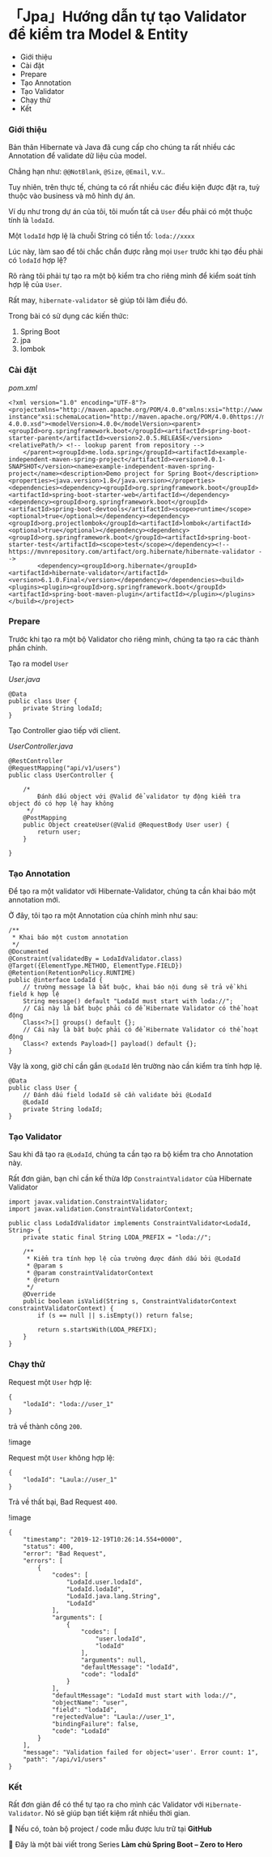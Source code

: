 「Jpa」Hướng dẫn tự tạo Validator để kiểm tra Model & Entity
============================================================================

- Giới thiệu
- Cài đặt
- Prepare
- Tạo Annotation
- Tạo Validator
- Chạy thử
- Kết

### **Giới thiệu**

Bản thân Hibernate và Java đã cung cấp cho chúng ta rất nhiều các Annotation để validate dữ liệu của model.

Chẳng hạn như: `@@NotBlank`, `@Size`, `@Email`, v.v..

Tuy nhiên, trên thực tế, chúng ta có rất nhiều các điều kiện được đặt ra, tuỳ thuộc vào business và mô hình dự án.

Ví dụ như trong dự án của tôi, tôi muốn tất cả `User` đều phải có một thuộc tính là `lodaId`.

Một `lodaId` hợp lệ là chuỗi String có tiền tố: `loda://xxxx`

Lúc này, làm sao để tôi chắc chắn được rằng mọi `User` trước khi tạo đều phải có `lodaId` hợp lệ?

Rõ ràng tôi phải tự tạo ra một bộ kiểm tra cho riêng mình để kiểm soát tính hợp lệ của `User`.

Rất may, `hibernate-validator` sẽ giúp tôi làm điều đó.

Trong bài có sử dụng các kiến thức:

1. Spring Boot
2. jpa
3. lombok

### **Cài đặt**

_pom.xml_

```
<?xml version="1.0" encoding="UTF-8"?>
<projectxmlns="http://maven.apache.org/POM/4.0.0"xmlns:xsi="http://www.w3.org/2001/XMLSchema-instance"xsi:schemaLocation="http://maven.apache.org/POM/4.0.0https://maven.apache.org/xsd/maven-4.0.0.xsd"><modelVersion>4.0.0</modelVersion><parent><groupId>org.springframework.boot</groupId><artifactId>spring-boot-starter-parent</artifactId><version>2.0.5.RELEASE</version><relativePath/> <!-- lookup parent from repository -->
	</parent><groupId>me.loda.spring</groupId><artifactId>example-independent-maven-spring-project</artifactId><version>0.0.1-SNAPSHOT</version><name>example-independent-maven-spring-project</name><description>Demo project for Spring Boot</description><properties><java.version>1.8</java.version></properties><dependencies><dependency><groupId>org.springframework.boot</groupId><artifactId>spring-boot-starter-web</artifactId></dependency><dependency><groupId>org.springframework.boot</groupId><artifactId>spring-boot-devtools</artifactId><scope>runtime</scope><optional>true</optional></dependency><dependency><groupId>org.projectlombok</groupId><artifactId>lombok</artifactId><optional>true</optional></dependency><dependency><groupId>org.springframework.boot</groupId><artifactId>spring-boot-starter-test</artifactId><scope>test</scope></dependency><!--https://mvnrepository.com/artifact/org.hibernate/hibernate-validator -->
        <dependency><groupId>org.hibernate</groupId><artifactId>hibernate-validator</artifactId><version>6.1.0.Final</version></dependency></dependencies><build><plugins><plugin><groupId>org.springframework.boot</groupId><artifactId>spring-boot-maven-plugin</artifactId></plugin></plugins></build></project>
```

### **Prepare**

Trước khi tạo ra một bộ Validator cho riêng mình, chúng ta tạo ra các thành phần chính.

Tạo ra model `User`

_User.java_

```
@Data
public class User {
    private String lodaId;
}
```

Tạo Controller giao tiếp với client.

_UserController.java_

```
@RestController
@RequestMapping("api/v1/users")
public class UserController {

    /*
        Đánh dấu object với @Valid để validator tự động kiểm tra object đó có hợp lệ hay không
     */
    @PostMapping
    public Object createUser(@Valid @RequestBody User user) {
        return user;
    }

}
```

### **Tạo Annotation**

Để tạo ra một validator với Hibernate-Validator, chúng ta cần khai báo một annotation mới.

Ở đây, tôi tạo ra một Annotation của chính mình như sau:

```
/**
 * Khai báo một custom annotation
 */
@Documented
@Constraint(validatedBy = LodaIdValidator.class)
@Target({ElementType.METHOD, ElementType.FIELD})
@Retention(RetentionPolicy.RUNTIME)
public @interface LodaId {
    // trường message là bắt buộc, khai báo nội dung sẽ trả về khi field k hợp lệ
    String message() default "LodaId must start with loda://";
    // Cái này là bắt buộc phải có để Hibernate Validator có thể hoạt động
    Class<?>[] groups() default {};
    // Cái này là bắt buộc phải có để Hibernate Validator có thể hoạt động
    Class<? extends Payload>[] payload() default {};
}
```

Vậy là xong, giờ chỉ cần gắn `@LodaId` lên trường nào cần kiểm tra tính hợp lệ.

```
@Data
public class User {
    // Đánh dấu field lodaId sẽ cần validate bởi @LodaId
    @LodaId
    private String lodaId;
}
```

### **Tạo Validator**

Sau khi đã tạo ra `@LodaId`, chúng ta cần tạo ra bộ kiểm tra cho Annotation này.

Rất đơn giản, bạn chỉ cần kế thừa lớp `ConstraintValidator` của Hibernate Validator

```
import javax.validation.ConstraintValidator;
import javax.validation.ConstraintValidatorContext;

public class LodaIdValidator implements ConstraintValidator<LodaId, String> {
    private static final String LODA_PREFIX = "loda://";

    /**
     * Kiểm tra tính hợp lệ của trường được đánh dấu bởi @LodaId
     * @param s
     * @param constraintValidatorContext
     * @return
     */
    @Override
    public boolean isValid(String s, ConstraintValidatorContext constraintValidatorContext) {
        if (s == null || s.isEmpty()) return false;

        return s.startsWith(LODA_PREFIX);
    }
}
```

### **Chạy thử**

Request một `User` hợp lệ:

```
{
	"lodaId": "loda://user_1"
}
```

trả về thành công `200`.

!image

Request một `User` không hợp lệ:

```
{
	"lodaId": "Laula://user_1"
}
```

Trả về thất bại, Bad Request `400`.

!image

```
{
    "timestamp": "2019-12-19T10:26:14.554+0000",
    "status": 400,
    "error": "Bad Request",
    "errors": [
        {
            "codes": [
                "LodaId.user.lodaId",
                "LodaId.lodaId",
                "LodaId.java.lang.String",
                "LodaId"
            ],
            "arguments": [
                {
                    "codes": [
                        "user.lodaId",
                        "lodaId"
                    ],
                    "arguments": null,
                    "defaultMessage": "lodaId",
                    "code": "lodaId"
                }
            ],
            "defaultMessage": "LodaId must start with loda://",
            "objectName": "user",
            "field": "lodaId",
            "rejectedValue": "Laula://user_1",
            "bindingFailure": false,
            "code": "LodaId"
        }
    ],
    "message": "Validation failed for object='user'. Error count: 1",
    "path": "/api/v1/users"
}
```

### **Kết**

Rất đơn giản để có thể tự tạo ra cho mình các Validator với `Hibernate-Validator`. Nó sẽ giúp bạn tiết kiệm rất nhiều thời gian.

💁 Nếu có, toàn bộ project / code mẫu được lưu trữ tại **GitHub**

🌟 Đây là một bài viết trong Series **Làm chủ Spring Boot – Zero to Hero**

